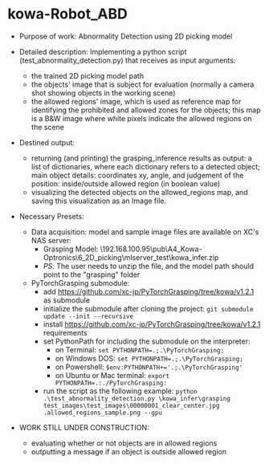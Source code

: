 # kowa-Robot_ABD
* Purpose of work: Abnormality Detection using 2D picking model
* Detailed description:
 Implementing a python script (test_abnormality_detection.py) that receives as input arguments:
    - the trained 2D picking model path
    - the objects' image that is subject for evaluation (normally a camera shot showing objects in the working scene)
    - the allowed regions' image, which is used as reference map for identifying the prohibited and allowed zones for the objects; this map is a B&W image where white pixels indicate the allowed regions on the scene
* Destined output:
    - returning (and printing) the grasping_inference results as output: a list of dictionaries, where each dictionary refers to a detected object; main object details: coordinates xy, angle, and judgement of the position: inside/outside allowed region (in boolean value)
    - visualizing the detected objects on the allowed_regions map, and saving this visualization as an Image file.

* Necessary Presets:
    * Data acquisition: model and sample image files are available on XC's NAS server:
        - Grasping Model: \\192.168.100.95\pub\A4_Kowa-Optronics\6_2D_picking\mlserver_test\kowa_infer.zip
        - _PS_: The user needs to unzip the file, and the model path should point to the "grasping" folder
    * PyTorchGrasping submodule:
        - add https://github.com/xc-jp/PyTorchGrasping/tree/kowa/v1.2.1 as submodule
        - initialize the submodule after cloning the project: `git submodule update --init --recursive`
        - install https://github.com/xc-jp/PyTorchGrasping/tree/kowa/v1.2.1 requirements
        - set PythonPath for including the submodule on the interpreter:
            - on Terminal: `set PYTHONPATH=.;.\PyTorchGrasping;`
            - on Windows DOS: `set PYTHONPATH=.;.\PyTorchGrasping;`
            - on Powershell: `$env:PYTHONPATH+='.;.\PyTorchGrasping'`
            - on Ubuntu or Mac terminal: `export PYTHONPATH=.:./PyTorchGrasping:`
        - run the script as the following example: `python .\test_abnormality_detection.py \kowa_infer\grasping test_images\test_images\00000001_clear_center.jpg .allowed_regions_sample.png --gpu`
* WORK STILL UNDER CONSTRUCTION:
    - evaluating whether or not objects are in allowed regions
    - outputting a message if an object is outside allowed region
